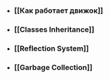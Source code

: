 - ### [[Как работает движок]]
- ### [[Classes Inheritance]]
- ### [[Reflection System]]
- ### [[Garbage Collection]]